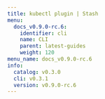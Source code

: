 ```yaml
---
title: kubectl plugin | Stash
menu:
  docs_v0.9.0-rc.6:
    identifier: cli
    name: CLI
    parent: latest-guides
    weight: 120
menu_name: docs_v0.9.0-rc.6
info:
  catalog: v0.3.0
  cli: v0.3.1
  version: v0.9.0-rc.6
---
```


